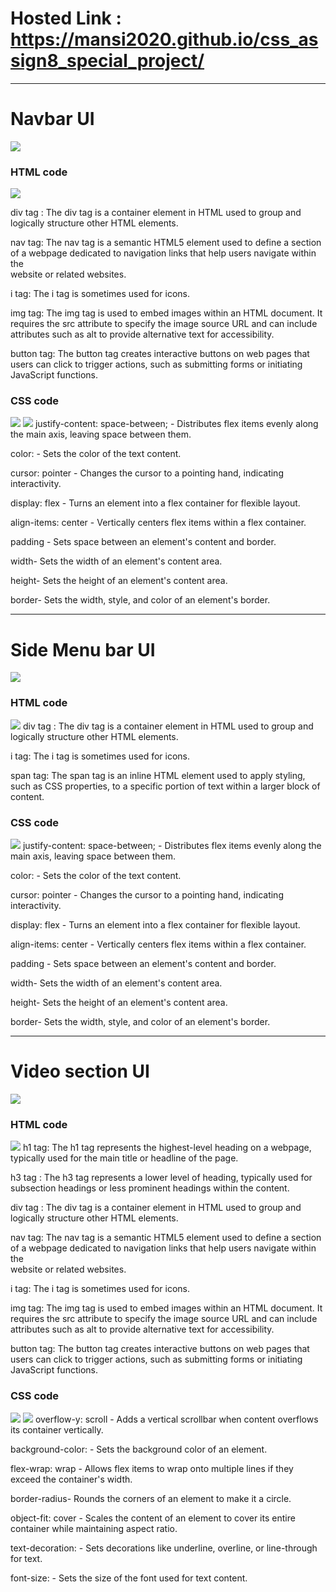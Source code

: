 # Hosted Link : https://mansi2020.github.io/css_assign8_special_project/  
<hr>
<!-- ---------------------------------------------------------------Navbar bar section -------------------------------------------------->
<h1> Navbar UI</h1>
<img src="https://github.com/mansi2020/css_assign8_special_project/assets/57188328/270eebaa-a4f9-434d-b495-d6783315261f">
<h3>HTML code</h3>
<img src="https://github.com/mansi2020/css_assign8_special_project/assets/57188328/7781fb2d-ae3b-4d16-b311-27b191c09e41">  

div tag : The div tag is a container element in HTML used to group and logically structure other HTML elements. 

nav tag: The nav tag is a semantic HTML5 element used to define a section of a webpage dedicated to navigation links that help users navigate within the   
website or related websites.

i tag: The i tag is sometimes used for icons.  

img tag: The img tag is used to embed images within an HTML document. It requires the src attribute to specify the image source URL and can include   
attributes such as alt to provide alternative text for accessibility.

button tag: The button tag creates interactive buttons on web pages that users can click to trigger actions, such as submitting forms or initiating   
JavaScript functions.

<h3>CSS code</h3>
<img src="https://github.com/mansi2020/css_assign8_special_project/assets/57188328/b6093218-c693-44b9-a19c-1efd097ab841">
<img src="https://github.com/mansi2020/css_assign8_special_project/assets/57188328/dd9a7503-69df-4f56-8092-849a551a4c41">
justify-content: space-between; - Distributes flex items evenly along the main axis, leaving space between them.  

color: - Sets the color of the text content.  

cursor: pointer - Changes the cursor to a pointing hand, indicating interactivity.   

display: flex - Turns an element into a flex container for flexible layout.  

align-items: center - Vertically centers flex items within a flex container.  

padding - Sets space between an element's content and border.  

width- Sets the width of an element's content area.  

height- Sets the height of an element's content area.  

border- Sets the width, style, and color of an element's border.  

<hr>
<!-- ---------------------------------------------------------------Side menu bar section -------------------------------------------------->
<h1> Side Menu bar UI</h1>
<img src="https://github.com/mansi2020/css_assign8_special_project/assets/57188328/7219e5cc-6527-4eea-9d7a-ebbe0e46efb1">
<h3>HTML code</h3>
<img src="https://github.com/mansi2020/css_assign8_special_project/assets/57188328/52777425-e825-4a06-bd60-6e699ee5597a">
div tag : The div tag is a container element in HTML used to group and logically structure other HTML elements.   

i tag: The i tag is sometimes used for icons.    

span tag: The span tag is an inline HTML element used to apply styling, such as CSS properties, to a specific portion of text within a larger block of content.  

<h3>CSS code</h3>
<img src="https://github.com/mansi2020/css_assign8_special_project/assets/57188328/c919174f-df84-4458-8b13-f82bbda97aad">
justify-content: space-between; - Distributes flex items evenly along the main axis, leaving space between them.  

color: - Sets the color of the text content.  

cursor: pointer - Changes the cursor to a pointing hand, indicating interactivity.   

display: flex - Turns an element into a flex container for flexible layout.  

align-items: center - Vertically centers flex items within a flex container.  

padding - Sets space between an element's content and border.  

width- Sets the width of an element's content area.  

height- Sets the height of an element's content area.  

border- Sets the width, style, and color of an element's border. 
<hr>
<!-- ---------------------------------------------------------------video section -------------------------------------------------->
<h1> Video section UI</h1>
<img src="https://github.com/mansi2020/css_assign8_special_project/assets/57188328/696d23bf-424f-43f3-adc1-5a8415e24e7f">
<h3>HTML code</h3>
<img src="https://github.com/mansi2020/css_assign8_special_project/assets/57188328/3fab02c0-5447-440b-a6cc-d95861911234">   
h1 tag: The h1 tag represents the highest-level heading on a webpage, typically used for the main title or headline of the page.   

h3 tag : The h3 tag represents a lower level of heading, typically used for subsection headings or less prominent headings within the content.   

div tag : The div tag is a container element in HTML used to group and logically structure other HTML elements. 

nav tag: The nav tag is a semantic HTML5 element used to define a section of a webpage dedicated to navigation links that help users navigate within the   
website or related websites.

i tag: The i tag is sometimes used for icons.  

img tag: The img tag is used to embed images within an HTML document. It requires the src attribute to specify the image source URL and can include attributes such as alt to provide alternative text for accessibility.

button tag: The button tag creates interactive buttons on web pages that users can click to trigger actions, such as submitting forms or initiating JavaScript functions.
<h3>CSS code</h3>  
<img src="https://github.com/mansi2020/css_assign8_special_project/assets/57188328/7aacc1dd-5171-45cc-aa95-63c7b69143b7">
<img src="https://github.com/mansi2020/css_assign8_special_project/assets/57188328/ad719ea1-dc94-4f35-bc57-2de03bd0c08a">
overflow-y: scroll - Adds a vertical scrollbar when content overflows its container vertically.  

background-color: - Sets the background color of an element.  

flex-wrap: wrap - Allows flex items to wrap onto multiple lines if they exceed the container's width.  

border-radius- Rounds the corners of an element to make it a circle.  

object-fit: cover - Scales the content of an element to cover its entire container while maintaining aspect ratio.  

text-decoration: - Sets decorations like underline, overline, or line-through for text.  

font-size: - Sets the size of the font used for text content.  



